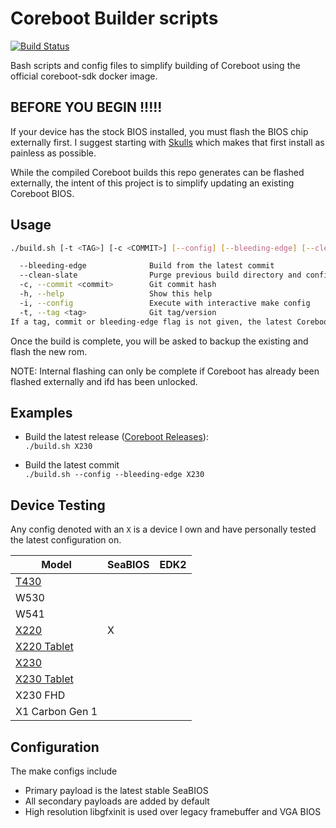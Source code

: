 Coreboot Builder scripts
==========
[![Build Status](https://travis-ci.org/Thrilleratplay/coreboot-builder-scripts.svg?branch=master)](https://travis-ci.org/Thrilleratplay/coreboot-builder-scripts)


Bash scripts and config files to simplify building of Coreboot using the official coreboot-sdk docker image.



## BEFORE YOU BEGIN !!!!!

If your device has the stock BIOS installed, you must flash the BIOS chip externally first. I suggest starting with [Skulls](https://github.com/merge/skulls) which makes that first install as painless as possible.  

While the compiled Coreboot builds this repo generates can be flashed externally, the intent of this project is to simplify updating an existing Coreboot BIOS.  

## Usage

```bash
./build.sh [-t <TAG>] [-c <COMMIT>] [--config] [--bleeding-edge] [--clean-slate] <model>

  --bleeding-edge              Build from the latest commit
  --clean-slate                Purge previous build directory and config
  -c, --commit <commit>        Git commit hash
  -h, --help                   Show this help
  -i, --config                 Execute with interactive make config
  -t, --tag <tag>              Git tag/version
If a tag, commit or bleeding-edge flag is not given, the latest Coreboot release will be built
```

Once the build is complete, you will be asked to backup the existing and flash the new rom.

NOTE: Internal flashing can only be complete if Coreboot has already been flashed externally and ifd has been unlocked.

## Examples
* Build the latest release ([Coreboot Releases](https://coreboot.org/downloads.html)):  
  `./build.sh X230`

* Build the latest commit  
    `./build.sh --config --bleeding-edge X230`

## Device Testing

Any config denoted with an `X` is a device I own and have personally tested the latest configuration on.

| Model | SeaBIOS | EDK2 |
| --- | --- | --- |
| [T430](t430/README.md) | | |
| W530 | | |
| W541 | | |
| [X220](x220/README.md) | X | |
| [X220 Tablet](x220/README.md) | | |
| [X230](x230/README.md) | | |
| [X230 Tablet](x230t/README.md) | | |
| X230 FHD | | |
| X1 Carbon Gen 1 | | |

## Configuration

The make configs include
* Primary payload is the latest stable SeaBIOS
* All secondary payloads are added by default
* High resolution libgfxinit is used over legacy framebuffer and VGA BIOS
